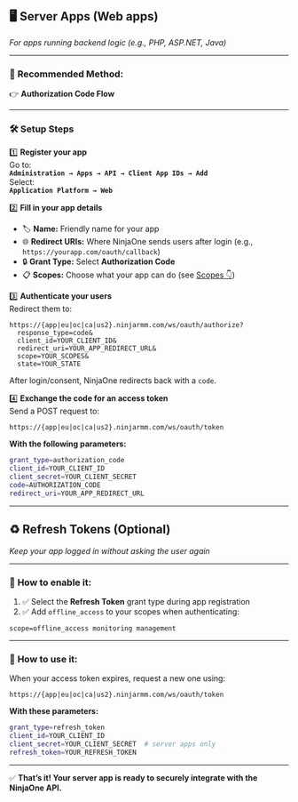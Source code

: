 ## 🖥️ **Server Apps (Web apps)**  
*For apps running backend logic (e.g., PHP, ASP.NET, Java)*

---

### 🔐 **Recommended Method:**  
👉 **Authorization Code Flow**

---

### 🛠️ **Setup Steps**

1️⃣ **Register your app**  
Go to:  
**`Administration → Apps → API → Client App IDs → Add`**  
Select:  
**`Application Platform → Web`**

2️⃣ **Fill in your app details**  
- 🏷️ **Name:** Friendly name for your app  
- 🌐 **Redirect URIs:** Where NinjaOne sends users after login (e.g., `https://yourapp.com/oauth/callback`)  
- 🔒 **Grant Type:** Select **Authorization Code**  
- 📋 **Scopes:** Choose what your app can do (see [Scopes 👇](#🔍-what-are-scopes))

3️⃣ **Authenticate your users**  
Redirect them to:

```
https://{app|eu|oc|ca|us2}.ninjarmm.com/ws/oauth/authorize?
  response_type=code&
  client_id=YOUR_CLIENT_ID&
  redirect_uri=YOUR_APP_REDIRECT_URL&
  scope=YOUR_SCOPES&
  state=YOUR_STATE
```

After login/consent, NinjaOne redirects back with a `code`.

4️⃣ **Exchange the code for an access token**  
Send a POST request to:

```
https://{app|eu|oc|ca|us2}.ninjarmm.com/ws/oauth/token
```

**With the following parameters:**

```bash
grant_type=authorization_code
client_id=YOUR_CLIENT_ID
client_secret=YOUR_CLIENT_SECRET
code=AUTHORIZATION_CODE
redirect_uri=YOUR_APP_REDIRECT_URL
```

---

## ♻️ **Refresh Tokens (Optional)**  
*Keep your app logged in without asking the user again*

---

### 🔁 **How to enable it:**

1. ✅ Select the **Refresh Token** grant type during app registration  
2. ✅ Add `offline_access` to your scopes when authenticating:

```
scope=offline_access monitoring management
```

---

### 🔄 **How to use it:**

When your access token expires, request a new one using:

```
https://{app|eu|oc|ca|us2}.ninjarmm.com/ws/oauth/token
```

**With these parameters:**

```bash
grant_type=refresh_token
client_id=YOUR_CLIENT_ID
client_secret=YOUR_CLIENT_SECRET  # server apps only
refresh_token=YOUR_REFRESH_TOKEN
```

---

✅ **That’s it! Your server app is ready to securely integrate with the NinjaOne API.**